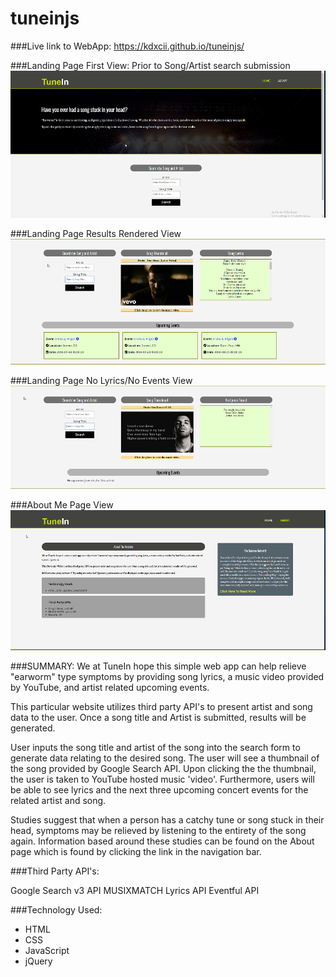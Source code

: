 
# tuneinjs


###Live link to WebApp: https://kdxcii.github.io/tuneinjs/




###Landing Page First View: Prior to Song/Artist search submission
![ScreenShot](/images/landingpage.png)


###Landing Page Results Rendered View
![Screenshot](/images/resultsection.png)


###Landing Page No Lyrics/No Events View
![Screenshot](/images/incorrectresults.png)


###About Me Page View
![Screenshot](/images/aboutpage.png)

###SUMMARY:
We at TuneIn hope this simple web app can help relieve "earworm" type symptoms by providing song lyrics, a music video provided by YouTube, and artist related upcoming events.

This particular website utilizes third party API's to present artist and song data to the user. Once a song title and Artist is submitted, results will be generated.

User inputs the song title and artist of the song into the search form to generate data relating to the desired song. The user will see a thumbnail of the song provided by Google Search API. Upon clicking the the thumbnail, the user is taken to YouTube hosted music 'video'. Furthermore, users will be able to see lyrics and the next three upcoming concert events for the related artist and song. 

Studies suggest that when a person has a catchy tune or song stuck in their head, symptoms may be relieved by listening to the entirety of the song again. Information based around these studies can be found on the About page which is found by clicking the link in the navigation bar.



###Third Party API's:

Google Search v3 API
MUSIXMATCH Lyrics API
Eventful API


###Technology Used:

* HTML
* CSS
* JavaScript
* jQuery


